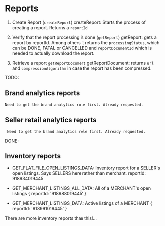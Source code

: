 # Reports

1. Create Report (`createReport`)
    createReport: Starts the process of creating a report. Returns a `reportId`

2. Verify that the report processing is done (`getReport`) 
    getReport: gets a report by reportId. Among others it returns the `processingStatus`, which can be DONE, FATAL or CANCELLED and `reportDocumentId` which is needed to actually download the report.

3. Retrieve a report `getReportDocument`
    getReportDocument: returns `url` and `compressionAlgorithm` in case the report has been compressed.

TODO: 
## Brand analytics reports
    Need to get the brand analytics role first. Already requested.
## Seller retail analytics reports
     Need to get the brand analytics role first. Already requested.

DONE: 
    
## Inventory reports
 * GET_FLAT_FILE_OPEN_LISTINGS_DATA: 
    Inventory report for a SELLER's open listings. Says SELLERS here rather than merchant.
    reportId: 918934019445

 * GET_MERCHANT_LISTINGS_ALL_DATA: All of a MERCHANT's open listings
    { reportId: '918988019445' }

* GET_MERCHANT_LISTINGS_DATA:
    Active listings of a MERCHANT
    { reportId: '918991019445' }

There are more inventory reports than this!...





